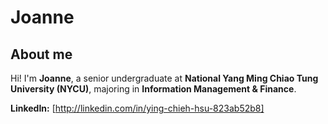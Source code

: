 # Joanne

## About me

Hi! I'm **Joanne**, a senior undergraduate at **National Yang Ming Chiao Tung University (NYCU)**, majoring in **Information Management & Finance**.

**LinkedIn:** [http://linkedin.com/in/ying-chieh-hsu-823ab52b8]
